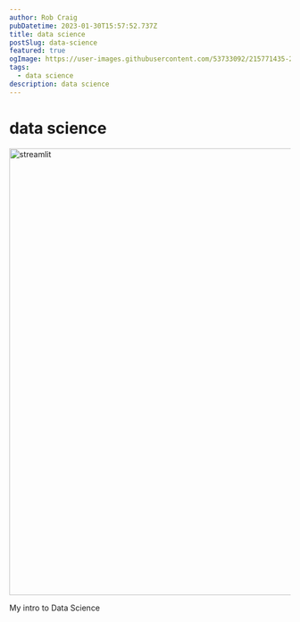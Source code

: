 ```yaml
---
author: Rob Craig
pubDatetime: 2023-01-30T15:57:52.737Z
title: data science
postSlug: data-science
featured: true
ogImage: https://user-images.githubusercontent.com/53733092/215771435-25408246-2309-4f8b-a781-1f3d93bdf0ec.png
tags:
  - data science
description: data science
---
```


# data science

<img src="https://storage.cloud.google.com/frontend-bucket-0/2023-04-02-161954-streamlit-screenclip.png" width=800 alt="streamlit" />

My intro to Data Science
